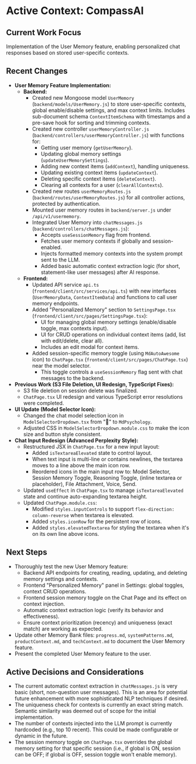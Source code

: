 # Active Context: CompassAI

## Current Work Focus
Implementation of the User Memory feature, enabling personalized chat responses based on stored user-specific contexts.

## Recent Changes
- **User Memory Feature Implementation:**
    - **Backend:**
        - Created new Mongoose model `UserMemory` (`backend/models/UserMemory.js`) to store user-specific contexts, global enable/disable settings, and max context limits. Includes sub-document schema `ContextItemSchema` with timestamps and a pre-save hook for sorting and trimming contexts.
        - Created new controller `userMemoryController.js` (`backend/controllers/userMemoryController.js`) with functions for:
            - Getting user memory (`getUserMemory`).
            - Updating global memory settings (`updateUserMemorySettings`).
            - Adding new context items (`addContext`), handling uniqueness.
            - Updating existing context items (`updateContext`).
            - Deleting specific context items (`deleteContext`).
            - Clearing all contexts for a user (`clearAllContexts`).
        - Created new routes `userMemoryRoutes.js` (`backend/routes/userMemoryRoutes.js`) for all controller actions, protected by authentication.
        - Mounted user memory routes in `backend/server.js` under `/api/v1/usermemory`.
        - Integrated User Memory into `chatMessages.js` (`backend/controllers/chatMessages.js`):
            - Accepts `useSessionMemory` flag from frontend.
            - Fetches user memory contexts if globally and session-enabled.
            - Injects formatted memory contexts into the system prompt sent to the LLM.
            - Added basic automatic context extraction logic (for short, statement-like user messages) after AI response.
    - **Frontend:**
        - Updated API service `api.ts` (`frontend/client/src/services/api.ts`) with new interfaces (`UserMemoryData`, `ContextItemData`) and functions to call user memory endpoints.
        - Added "Personalized Memory" section to `SettingsPage.tsx` (`frontend/client/src/pages/SettingsPage.tsx`):
            - UI for managing global memory settings (enable/disable toggle, max contexts input).
            - UI for CRUD operations on individual context items (add, list with edit/delete, clear all).
            - Includes an edit modal for context items.
        - Added session-specific memory toggle (using `MdAutoAwesome` icon) to `ChatPage.tsx` (`frontend/client/src/pages/ChatPage.tsx`) near the model selector.
            - This toggle controls a `useSessionMemory` flag sent with chat messages to the backend.
- **Previous Work (S3 File Deletion, UI Redesign, TypeScript Fixes):**
    - S3 file deletion on session delete was finalized.
    - `ChatPage.tsx` UI redesign and various TypeScript error resolutions were completed.
- **UI Update (Model Selector Icon):**
    - Changed the chat model selection icon in `ModelSelectorDropdown.tsx` from "🤖" to `MdPsychology`.
    - Adjusted CSS in `ModelSelectorDropdown.module.css` to make the icon size and button style consistent.
- **Chat Input Redesign (Advanced Perplexity Style):**
    - Restructured JSX in `ChatPage.tsx` for a new input layout:
        - Added `isTextareaElevated` state to control layout.
        - When text input is multi-line or contains newlines, the textarea moves to a line above the main icon row.
        - Reordered icons in the main input row to: Model Selector, Session Memory Toggle, Reasoning Toggle, (inline textarea or placeholder), File Attachment, Voice, Send.
    - Updated `useEffect` in `ChatPage.tsx` to manage `isTextareaElevated` state and continue auto-expanding textarea height.
    - Updated `ChatPage.module.css`:
        - Modified `styles.inputControls` to support `flex-direction: column-reverse` when textarea is elevated.
        - Added `styles.iconRow` for the persistent row of icons.
        - Added `styles.elevatedTextarea` for styling the textarea when it's on its own line above icons.

## Next Steps
- Thoroughly test the new User Memory feature:
    - Backend API endpoints for creating, reading, updating, and deleting memory settings and contexts.
    - Frontend "Personalized Memory" panel in Settings: global toggles, context CRUD operations.
    - Frontend session memory toggle on the Chat Page and its effect on context injection.
    - Automatic context extraction logic (verify its behavior and effectiveness).
    - Ensure context prioritization (recency) and uniqueness (exact match) are working as expected.
- Update other Memory Bank files: `progress.md`, `systemPatterns.md`, `productContext.md`, and `techContext.md` to document the User Memory feature.
- Present the completed User Memory feature to the user.

## Active Decisions and Considerations
- The current automatic context extraction in `chatMessages.js` is very basic (short, non-question user messages). This is an area for potential future enhancement with more sophisticated NLP techniques if desired.
- The uniqueness check for contexts is currently an exact string match. Semantic similarity was deemed out of scope for the initial implementation.
- The number of contexts injected into the LLM prompt is currently hardcoded (e.g., top 10 recent). This could be made configurable or dynamic in the future.
- The session memory toggle on `ChatPage.tsx` overrides the global memory setting for that specific session (i.e., if global is ON, session can be OFF; if global is OFF, session toggle won't enable memory).
